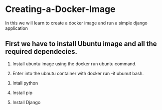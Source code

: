 # Creating-a-Docker-Image
In this we will learn to create a docker image and run a simple django application

## First we have to install Ubuntu image and all the required dependecies.

1. Install ubuntu image using the docker run ubuntu command.

2. Enter into the ubnutu container with docker run -it ubunut bash.

3. Intall python
4. Install pip
5. Install Django
